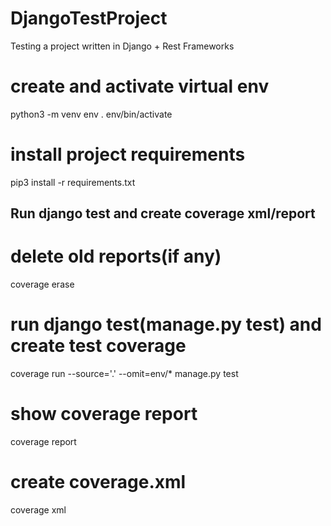 # DjangoTestProject
Testing a project written in Django + Rest Frameworks


# create and activate virtual env
python3 -m venv env
. env/bin/activate


# install project requirements
pip3 install -r requirements.txt

## Run django test and create coverage xml/report

# delete old reports(if any)
coverage erase

# run django test(manage.py test) and create test coverage 
coverage run --source='.' --omit=env/* manage.py test

# show coverage report
coverage report

# create coverage.xml
coverage xml
